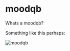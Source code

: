 # moodqb

Whats a moodqb?

Something like this perhaps:

![moodqb](https://user-images.githubusercontent.com/54320832/179708035-f5bf5243-ba0b-43e3-bb05-1d6e2d34483d.jpeg)
